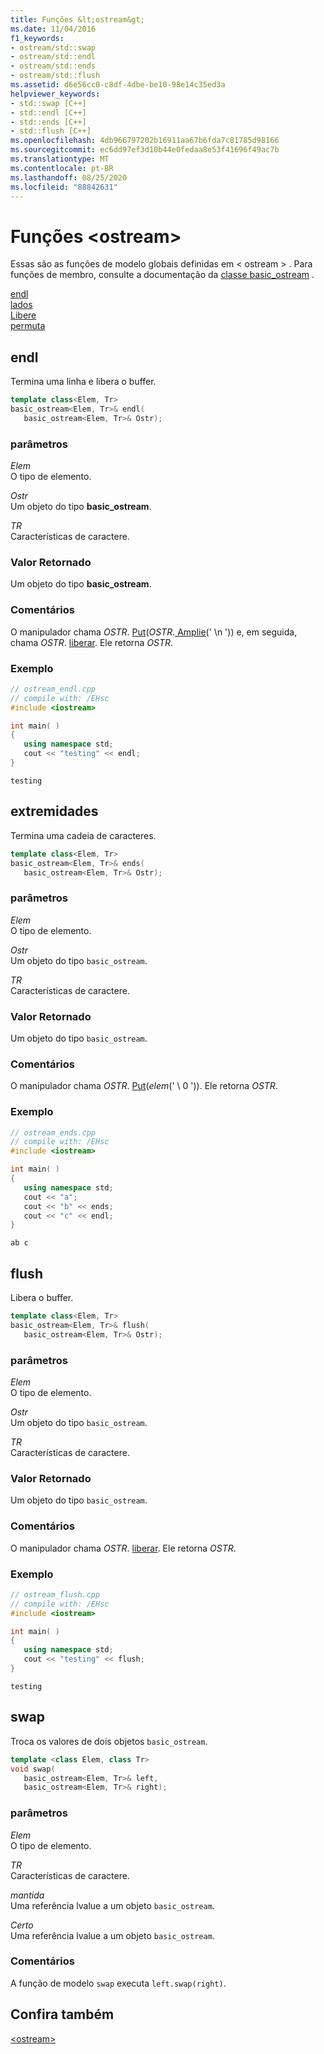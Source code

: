 ```yaml
---
title: Funções &lt;ostream&gt;
ms.date: 11/04/2016
f1_keywords:
- ostream/std::swap
- ostream/std::endl
- ostream/std::ends
- ostream/std::flush
ms.assetid: d6e56cc0-c8df-4dbe-be10-98e14c35ed3a
helpviewer_keywords:
- std::swap [C++]
- std::endl [C++]
- std::ends [C++]
- std::flush [C++]
ms.openlocfilehash: 4db966797202b16911aa67b6fda7c81785d98166
ms.sourcegitcommit: ec6dd97ef3d10b44e0fedaa8e53f41696f49ac7b
ms.translationtype: MT
ms.contentlocale: pt-BR
ms.lasthandoff: 08/25/2020
ms.locfileid: "88842631"
---
```

# <a name="ltostreamgt-functions"></a>Funções &lt;ostream&gt;

Essas são as funções de modelo globais definidas em &lt; ostream &gt; . Para funções de membro, consulte a documentação da [classe basic_ostream](basic-ostream-class.md) .

[endl](#endl)\
[lados](#ends)\
[Libere](#flush)\
[permuta](#swap)

## <a name="endl"></a>endl

Termina uma linha e libera o buffer.

```cpp
template class<Elem, Tr>
basic_ostream<Elem, Tr>& endl(
   basic_ostream<Elem, Tr>& Ostr);
```

### <a name="parameters"></a>parâmetros

*Elem*\
O tipo de elemento.

*Ostr*\
Um objeto do tipo **basic_ostream**.

*TR*\
Características de caractere.

### <a name="return-value"></a>Valor Retornado

Um objeto do tipo **basic_ostream**.

### <a name="remarks"></a>Comentários

O manipulador chama *OSTR*. [Put](../standard-library/basic-ostream-class.md#put)(*OSTR*.[ Amplie](../standard-library/basic-ios-class.md#widen)(' \n ')) e, em seguida, chama *OSTR*. [liberar](../standard-library/basic-ostream-class.md#flush). Ele retorna *OSTR*.

### <a name="example"></a>Exemplo

```cpp
// ostream_endl.cpp
// compile with: /EHsc
#include <iostream>

int main( )
{
   using namespace std;
   cout << "testing" << endl;
}
```

```Output
testing
```

## <a name="ends"></a>extremidades

Termina uma cadeia de caracteres.

```cpp
template class<Elem, Tr>
basic_ostream<Elem, Tr>& ends(
   basic_ostream<Elem, Tr>& Ostr);
```

### <a name="parameters"></a>parâmetros

*Elem*\
O tipo de elemento.

*Ostr*\
Um objeto do tipo `basic_ostream`.

*TR*\
Características de caractere.

### <a name="return-value"></a>Valor Retornado

Um objeto do tipo `basic_ostream`.

### <a name="remarks"></a>Comentários

O manipulador chama *OSTR*. [Put](../standard-library/basic-ostream-class.md#put)(*elem*(' \ 0 ')). Ele retorna *OSTR*.

### <a name="example"></a>Exemplo

```cpp
// ostream_ends.cpp
// compile with: /EHsc
#include <iostream>

int main( )
{
   using namespace std;
   cout << "a";
   cout << "b" << ends;
   cout << "c" << endl;
}
```

```Output
ab c
```

## <a name="flush"></a>flush

Libera o buffer.

```cpp
template class<Elem, Tr>
basic_ostream<Elem, Tr>& flush(
   basic_ostream<Elem, Tr>& Ostr);
```

### <a name="parameters"></a>parâmetros

*Elem*\
O tipo de elemento.

*Ostr*\
Um objeto do tipo `basic_ostream`.

*TR*\
Características de caractere.

### <a name="return-value"></a>Valor Retornado

Um objeto do tipo `basic_ostream`.

### <a name="remarks"></a>Comentários

O manipulador chama *OSTR*. [liberar](../standard-library/basic-ostream-class.md#flush). Ele retorna *OSTR*.

### <a name="example"></a>Exemplo

```cpp
// ostream_flush.cpp
// compile with: /EHsc
#include <iostream>

int main( )
{
   using namespace std;
   cout << "testing" << flush;
}
```

```Output
testing
```

## <a name="swap"></a>swap

Troca os valores de dois objetos `basic_ostream`.

```cpp
template <class Elem, class Tr>
void swap(
   basic_ostream<Elem, Tr>& left,
   basic_ostream<Elem, Tr>& right);
```

### <a name="parameters"></a>parâmetros

*Elem*\
O tipo de elemento.

*TR*\
Características de caractere.

*mantida*\
Uma referência lvalue a um objeto `basic_ostream`.

*Certo*\
Uma referência lvalue a um objeto `basic_ostream`.

### <a name="remarks"></a>Comentários

A função de modelo `swap` executa `left.swap(right)`.

## <a name="see-also"></a>Confira também

[\<ostream>](../standard-library/ostream.md)
